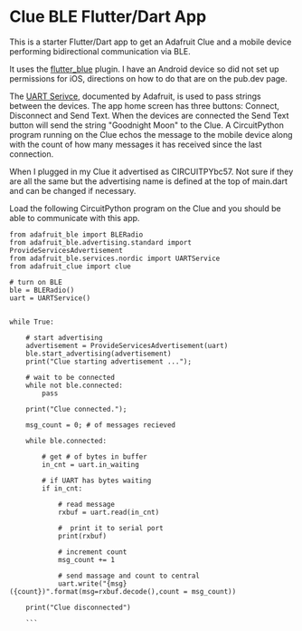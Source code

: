 # Clue BLE Flutter/Dart App

This is a starter Flutter/Dart app to get an Adafruit Clue and a mobile device performing bidirectional communication via BLE. 

It uses the [flutter_blue](https://pub.dev/packages/flutter_blue) plugin. I have an Android device so did not set up permissions for iOS, directions on how to do that are on the pub.dev page.

The [UART Serivce](https://learn.adafruit.com/introducing-adafruit-ble-bluetooth-low-energy-friend/uart-service), documented by Adafruit, is used to pass strings between the devices. The app home screen has three buttons: Connect, Disconnect and Send Text. When the devices are connected the Send Text button will send the string "Goodnight Moon" to the Clue. A CircuitPython program running on the Clue echos the message to the mobile device along with the count of how many messages it has received since the last connection.

When I plugged in my Clue it advertised as CIRCUITPYbc57. Not sure if they are all the same but the advertising name is defined at the top of main.dart and can be changed if necessary. 

Load the following CircuitPython program on the Clue and you should be able to communicate with this app.

```
from adafruit_ble import BLERadio
from adafruit_ble.advertising.standard import ProvideServicesAdvertisement
from adafruit_ble.services.nordic import UARTService
from adafruit_clue import clue

# turn on BLE
ble = BLERadio()
uart = UARTService()


while True:
    
    # start advertising
    advertisement = ProvideServicesAdvertisement(uart)
    ble.start_advertising(advertisement)
    print("Clue starting advertisement ...");
    
    # wait to be connected
    while not ble.connected:
        pass
    
    print("Clue connected.");
    
    msg_count = 0; # of messages recieved

    while ble.connected:
        
        # get # of bytes in buffer
        in_cnt = uart.in_waiting
        
        # if UART has bytes waiting
        if in_cnt:
        
            # read message 
            rxbuf = uart.read(in_cnt)
        
            #  print it to serial port
            print(rxbuf)
            
            # increment count
            msg_count += 1
            
            # send massage and count to central
            uart.write("{msg} ({count})".format(msg=rxbuf.decode(),count = msg_count))
          
    print("Clue disconnected")
   
    ```
